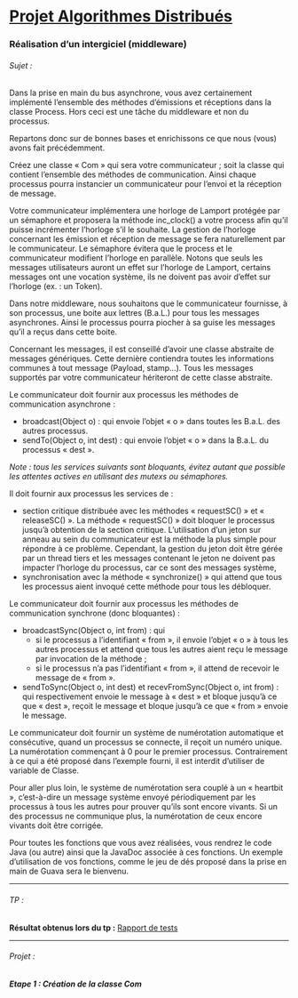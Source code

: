 # <u>Projet Algorithmes Distribués</u>
 
### Réalisation d’un intergiciel (middleware)
###### Sujet :
Dans la prise en main du bus asynchrone, vous avez certainement implémenté l’ensemble des méthodes d’émissions et réceptions dans la classe Process. Hors ceci est une tâche du middleware et
non du processus.

Repartons donc sur de bonnes bases et enrichissons ce que nous (vous) avons fait précédemment.

Créez une classe « Com » qui sera votre communicateur ; soit la classe qui contient l’ensemble des méthodes de communication. Ainsi chaque processus pourra instancier un communicateur pour l’envoi et la réception de message. 

Votre communicateur implémentera une horloge de Lamport protégée par un sémaphore et proposera la méthode inc_clock() a votre process afin qu’il puisse incrémenter l’horloge s’il le souhaite. La gestion de l’horloge concernant les émission et réception de message se fera naturellement par le communicateur. Le sémaphore évitera que le process et le communicateur modifient l’horloge en parallèle. Notons que seuls les messages utilisateurs auront un effet sur l’horloge de Lamport, certains messages ont une vocation système, ils ne doivent pas avoir d’effet sur l’horloge (ex. : un Token).

Dans notre middleware, nous souhaitons que le communicateur fournisse, à son processus, une boite aux lettres (B.a.L.) pour tous les messages asynchrones. Ainsi le processus pourra piocher à sa guise les messages qu’il a reçus dans cette boite.

Concernant les messages, il est conseillé d’avoir une classe abstraite de messages génériques. Cette dernière contiendra toutes les informations communes à tout message (Payload, stamp…). Tous les messages supportés par votre communicateur hériteront de cette classe abstraite. 

Le communicateur doit fournir aux processus les méthodes de communication asynchrone :
- broadcast(Object o) : qui envoie l’objet « o » dans toutes les B.a.L. des autres processus.
- sendTo(Object o, int dest) : qui envoie l’objet « o » dans la B.a.L. du processus « dest ».

*Note : tous les services suivants sont bloquants, évitez autant que possible les attentes actives en utilisant des mutexs ou sémaphores.*

Il doit fournir aux processus les services de :
- section critique distribuée avec les méthodes « requestSC() » et « releaseSC() ». La méthode « requestSC() » doit bloquer le processus jusqu’à obtention de la section critique. L’utilisation d’un jeton sur anneau au sein du communicateur est la méthode la plus simple pour répondre à ce problème. Cependant, la gestion du jeton doit être gérée par un thread tiers et les messages contenant le jeton ne doivent pas impacter l’horloge du processus, car ce sont des messages système,
- synchronisation avec la méthode « synchronize() » qui attend que tous les processus aient invoqué cette méthode pour tous les débloquer.

Le communicateur doit fournir aux processus les méthodes de communication synchrone (donc bloquantes) :
- broadcastSync(Object o, int from) : qui 
    - si le processus a l’identifiant « from », il envoie l’objet « o » à tous les autres processus et attend que tous les autres aient reçu le message par invocation de la méthode ; 
    - si le processus n’a pas l’identifiant « from », il attend de recevoir le message de « from ». 
- sendToSync(Object o, int dest) et recevFromSync(Object o, int from) : qui respectivement envoie le message à « dest » et bloque jusqu’à ce que « dest », reçoit le message et bloque jusqu’à ce que « from » envoie le message.

Le communicateur doit fournir un système de numérotation automatique et consécutive, quand un processus se connecte, il reçoit un numéro unique. La numérotation commençant à 0 pour le premier processus. Contrairement à ce qui a été proposé dans l’exemple fourni, il est interdit d’utiliser de variable de Classe.

Pour aller plus loin, le système de numérotation sera couplé à un « heartbit », c’est-à-dire un message système envoyé périodiquement par les processus à tous les autres pour prouver qu’ils sont encore vivants. Si un des processus ne communique plus, la numérotation de ceux encore vivants doit être corrigée.

Pour toutes les fonctions que vous avez réalisées, vous rendrez le code Java (ou autre) ainsi que la JavaDoc associée à ces fonctions. Un exemple d’utilisation de vos fonctions, comme le jeu de dés proposé dans la prise en main de Guava sera le bienvenu.

---

###### TP :
**Résultat obtenus lors du tp :** [Rapport de tests](RapportDeTest.md)

---

###### Projet :
##### Etape 1 : Création de la classe Com